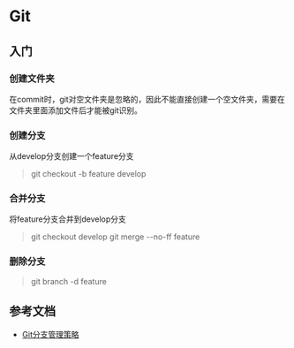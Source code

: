 # Git

## 入门

### 创建文件夹

在commit时，git对空文件夹是忽略的，因此不能直接创建一个空文件夹，需要在文件夹里面添加文件后才能被git识别。

### 创建分支

从develop分支创建一个feature分支

> git checkout -b feature develop

### 合并分支

将feature分支合并到develop分支

> git checkout develop
> git merge --no-ff feature

### 删除分支

> git branch -d feature

## 参考文档

- [Git分支管理策略](http://www.ruanyifeng.com/blog/2012/07/git.html)

